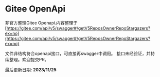 # Gitee OpenApi
非官方整理Gitee Openapi.内容整理于 [https://gitee.com/api/v5/swagger#/getV5ReposOwnerRepoStargazers?ex=no](https://gitee.com/api/v5/swagger#/getV5ReposOwnerRepoStargazers?ex=no)

文件非结构符合openapi接口，可直接再swagger中调用。
接口未经验证，并持续整理。欢迎提交PR。

最后更新日期: **2023/11/25**
